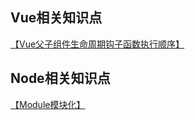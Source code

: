 ## Vue相关知识点

[【Vue父子组件生命周期钩子函数执行顺序】](https://github.com/LewisLen/Recording/issues/1)

## Node相关知识点

[【Module模块化】](https://github.com/LewisLen/Recording/blob/main/interview/Node/%E4%B8%80%E6%96%87%E4%BA%86%E8%A7%A3Module%E6%A8%A1%E5%9D%97%E5%8C%96.md)